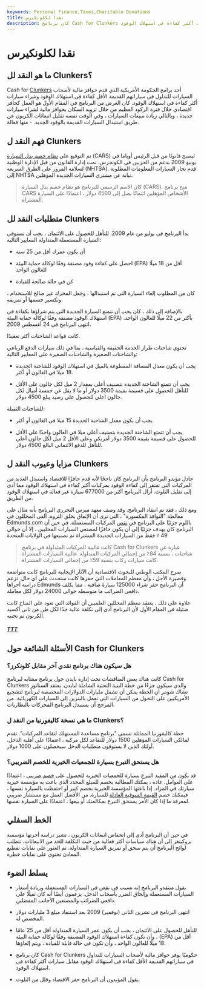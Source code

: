 ```yaml
---
keywords: Personal Finance,Taxes,Charitable Donations
title: نقدا لكلونكيرس
description: كان برنامج Cash for Clunkers برنامجًا فيدراليًا سابقًا أعطى المالكين طريقة للتخلص من المركبات القديمة مقابل سيارات أكثر كفاءة في استهلاك الوقود.
---
```


# نقدا لكلونكيرس
## ما هو النقد لل Clunkers؟

Cash for [Clunkers](/clunker) أحد برامج الحكومة الأمريكية الذي قدم حوافز مالية لأصحاب السيارات للتداول في سياراتهم القديمة الأقل كفاءة في استهلاك الوقود وشراء سيارات أكثر كفاءة في استهلاك الوقود. كان الغرض من البرنامج في المقام الأول هو العمل كحافز اقتصادي خلال فترة الركود العظيم من خلال تزويد السكان بحوافز مالية لشراء سيارات جديدة ، وبالتالي زيادة مبيعات السيارات ، وفي الوقت نفسه تقليل انبعاثات الكربون عن طريق استبدال السيارات القديمة بالوقود الجديد. - منها فعالة.

## فهم النقد ل Clunkers

تم التوقيع على [نظام خصم بدل السيارة](/cars) (CARS) ليصبح قانونًا من قبل الرئيس أوباما في يونيو 2009 بدعم من الحزبين في الكونجرس. تمت إدارة القانون من قبل الإدارة الوطنية لسلامة المرور على الطرق السريعة (NHTSA). قدم تجار السيارات المعلومات المطلوبة إلى NHTSA نيابة عن مشتري السيارات الجديدة المؤهلين.

> كان الاسم الرسمي للبرنامج هو نظام خصم بدل السيارة (CARS). منح برنامج CARS الأشخاص المؤهلين ائتمانًا يصل إلى 4500 دولار ، اعتمادًا على السيارة المشتراة.

>

## متطلبات النقد لل Clunkers

بدأ البرنامج في يوليو من عام 2009. للتأهل للحصول على الائتمان ، يجب أن تستوفي السيارة المستعملة المتداولة المعايير التالية:

- أن يكون عمرك أقل من 25 سنة

- احصل على كفاءة وقود مصنفة وفقًا لوكالة حماية البيئة (EPA) أقل من 18 ميلًا للغالون الواحد

- كن في حالة صالحة للقيادة

كان من المطلوب إلغاء السيارة التي تم استبدالها ، وجعل المحرك غير صالح للاستخدام ، وتكسير جسمها أو تمزيقه.

بالإضافة إلى ذلك ، كان يجب أن تتمتع السيارة الجديدة التي يتم شراؤها بكفاءة في استهلاك الوقود مصنفة وفقًا لوكالة حماية البيئة (EPA) بأكثر من 22 ميلًا للغالون الواحد. انتهى البرنامج في 24 أغسطس 2009.

كانت قواعد الشاحنات أكثر تعقيدًا.

تحتوي شاحنات طراز الخدمة الخفيفة والقياسية ، بما في ذلك سيارات الدفع الرباعي والشاحنات الصغيرة والشاحنات الصغيرة على المعايير التالية:

- يجب أن يكون معدل المسافة المقطوعة بالميل في استهلاك الوقود للشاحنة الجديدة 18 ميلا في الغالون أو أكثر.

- يجب أن تتمتع الشاحنة الجديدة بتصنيف أعلى بمقدار 2 ميل لكل جالون على الأقل للتأهل للحصول على قسيمة بقيمة 3500 دولار أو ما لا يقل عن خمسة أميال لكل جالون أعلى للحصول على رصيد يبلغ 4500 دولار.

للشاحنات الثقيلة:

- يجب أن يكون معدل الشاحنة الجديدة 15 ميلا في الغالون أو أكثر.

- يجب أن تتمتع الشاحنة الجديدة بتصنيف أعلى ميلا في الغالون واحدًا على الأقل للحصول على قسيمة بقيمة 3500 دولار أمريكي وعلى الأقل 2 ميل لكل جالون أعلى للتأهل للدفع الائتماني البالغ 4500 دولار.

## مزايا وعيوب النقد ل Clunkers

جادل مؤيدو البرنامج بأن البرنامج كان ناجحًا لأنه قدم حافزًا للاقتصاد واستبدل العديد من المركبات التي تفتقر إلى كفاءة الوقود بمركبات أكثر كفاءة في استهلاك الوقود مما أدى إلى تقليل التلوث. أزال البرنامج أكثر من 677000 سيارة غير فعالة في استهلاك الوقود من الطريق.

ومع ذلك ، فقد تم انتقاد البرنامج. وقد وصف معهد ميزس التحرري البرنامج بأنه مثال على مغالطة "النوافذ المكسورة" ، التي ترى أن الإنفاق يخلق الثروة. ألقى المحللون في Edmunds.com باللوم جزئيًا على البرنامج في [نقص](/shortage) المركبات المستعملة. في حين أن البرنامج كان يهدف جزئيًا إلى أن يكون حافزًا لمصنعي السيارات المحليين ، إلا أن حوالي 49 ٪ فقط من السيارات الجديدة المشتراة تم تصنيعها في الولايات المتحدة

> كانت غالبية المركبات المتداولة في برنامج Cash for Clunkers عبارة عن شاحنات ، بنسبة 84٪ من إجمالي المركبات المتداولة. غالبية السيارات المشتراة كانت سيارات ركاب بنسبة 59٪ من إجمالي السيارات المشتراة.

>

صرح المكتب الوطني للبحوث الاقتصادية أن الآثار الإيجابية للبرنامج كانت متواضعة وقصيرة الأجل ، وأن معظم المعاملات التي حفزها كانت ستحدث على أي حال. تزعم دراسة أجراها Edmunds أن البرنامج حفز شراء 125000 سيارة صافية ، مما يكلف دافعي الضرائب ما متوسطه حوالي 24000 دولار لكل معاملة.

علاوة على ذلك ، يعتقد معظم المحللين العلميين أن الفوائد التي تعود على المناخ كانت ضئيلة في المقام الأول لأن البرنامج أدى إلى تكلفة عالية جدًا لكل طن من ثاني أكسيد الكربون تم تجنبه.

<h5> <a href=""> TTT </a> </h5>

## الأسئلة الشائعة حول Cash for Clunkers

### هل سيكون هناك برنامج نقدي آخر مقابل كلونكرز؟

كانت هناك بعض المناقشات تحت إدارة بايدن حول برنامج مشابه لبرنامج Cash for Clunkers والذي سيكون جزءًا من خطة البنية التحتية الشاملة لبايدن. يعتقد السناتور تشاك شومر أن الخطة يمكن أن تشمل مليارات الدولارات المخصصة لبرنامج لتشجيع الأمريكيين على التحول من السيارات التي تعمل بالبنزين إلى السيارات الكهربائية. من المرجح أن يستبدل البرنامج المحركات بالبطاريات.

### ما هي نسخة كاليفورنيا من النقد ل Clunkers؟

خطة كاليفورنيا المماثلة تسمى "برنامج مساعدة المستهلك لتقاعد المركبات". تقدم لمالكي السيارات المؤهلين 1500 دولار للتقاعد لكل مركبة ، اعتمادًا على أهلية الدخل. أولئك الذين لا يستوفون متطلبات الدخل سيحصلون على 1000 دولار.

### هل يستحق التبرع بسيارة للجمعيات الخيرية للخصم الضريبي؟

قد يكون من المفيد التبرع بسيارة للجمعيات الخيرية للحصول على [خصم ضريبي](/tax-deduction) ، اعتمادًا على العوامل. عادة ، يمكنك المطالبة بخصم للمبلغ المحدد الذي باعت به مؤسسة خيرية سيارتك في المزاد. إذا باعتها المؤسسة الخيرية بخصم كبير أو احتفظت بالسيارة نفسها ، فيمكنك خصم [القيمة السوقية العادلة](/fairmarketvalue) للسيارة. من الأفضل العمل مع مستشار ضريبي لمعرفة ما إذا كان الأمر يستحق التبرع بمكالمتك أو بيعها ، اعتمادًا على السيارة نفسها.

## الخط السفلي

في حين أن البرنامج أدى إلى انخفاض انبعاثات الكربون ، تشير دراسة أجرتها مؤسسة بروكينغز إلى أن هناك سياسات أكثر فعالية من حيث التكلفة للحد من الانبعاثات. تتطلب لوائح البرنامج أن يتم سحق أو تمزيق السيارة المتداولة. تم العثور على نفايات تقطيع المعادن تحتوي على نفايات خطرة.

## يسلط الضوء

- يقول منتقدو البرنامج إنه تسبب في نقص في السيارات المستعملة وزيادة أسعار السيارات المستعملة وإلحاق الضرر بأصحاب الدخل. يزعمون أيضًا أنه كان ثقيلًا على دافعي الضرائب والمصنعين الأجانب المفضلين.

- انتهى البرنامج في تشرين الثاني (نوفمبر) 2009 بعد استنفاد مبلغ 3 مليارات دولار المخصص له.

- للتأهل للحصول على الائتمان ، يجب أن يكون عمر السيارة المتداولة أقل من 25 عامًا ، وأن تكون كفاءة استهلاك الوقود المصنفة وفقًا لوكالة حماية البيئة (EPA) أقل من 18 ميلًا للغالون الواحد ، وأن تكون في حالة قابلة للقيادة ، ويتم إلغاؤها.

- كان برنامج Cash for Clunkers حكوميًا يوفر حوافز مالية لأصحاب السيارات للتداول في سياراتهم القديمة الأقل كفاءة في استهلاك الوقود مقابل سيارات أكثر كفاءة في استهلاك الوقود.

- يقول المؤيدون أن البرنامج حفز الاقتصاد وقلل من التلوث.

